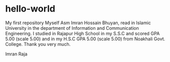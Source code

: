 # hello-world
My first repository
Myself Asm Imran Hossain Bhuyan, read in Islamic University in the department of Information and Communication Engineering. I studied in Rajapur High School in my S.S.C and scored GPA 5.00 (scale 5.00) and in my H.S.C GPA 5.00 (scale 5.00) from Noakhali Govt. College. Thank you very much.


Imran Raja
